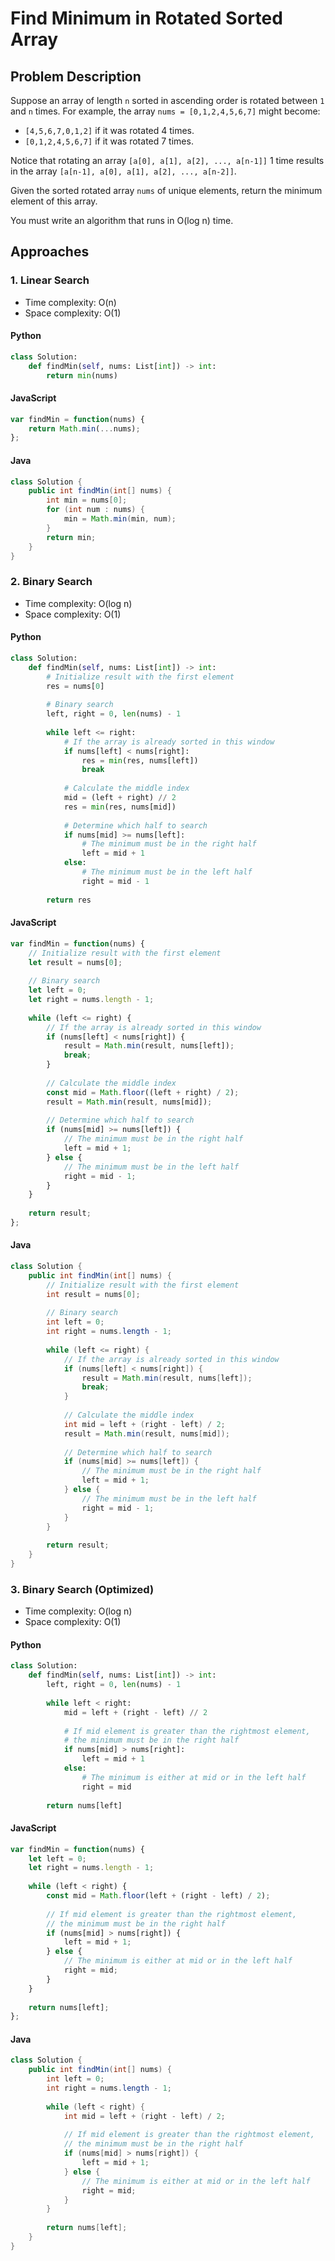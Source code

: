# Find Minimum in Rotated Sorted Array

## Problem Description
Suppose an array of length `n` sorted in ascending order is rotated between `1` and `n` times. For example, the array `nums = [0,1,2,4,5,6,7]` might become:
- `[4,5,6,7,0,1,2]` if it was rotated 4 times.
- `[0,1,2,4,5,6,7]` if it was rotated 7 times.

Notice that rotating an array `[a[0], a[1], a[2], ..., a[n-1]]` 1 time results in the array `[a[n-1], a[0], a[1], a[2], ..., a[n-2]]`.

Given the sorted rotated array `nums` of unique elements, return the minimum element of this array.

You must write an algorithm that runs in O(log n) time.

## Approaches

### 1. Linear Search
* Time complexity: O(n)
* Space complexity: O(1)

#### Python
```python
class Solution:
    def findMin(self, nums: List[int]) -> int:
        return min(nums)
```

#### JavaScript
```javascript
var findMin = function(nums) {
    return Math.min(...nums);
};
```

#### Java
```java
class Solution {
    public int findMin(int[] nums) {
        int min = nums[0];
        for (int num : nums) {
            min = Math.min(min, num);
        }
        return min;
    }
}
```

### 2. Binary Search
* Time complexity: O(log n)
* Space complexity: O(1)

#### Python
```python
class Solution:
    def findMin(self, nums: List[int]) -> int:
        # Initialize result with the first element
        res = nums[0]
        
        # Binary search
        left, right = 0, len(nums) - 1
        
        while left <= right:
            # If the array is already sorted in this window
            if nums[left] < nums[right]:
                res = min(res, nums[left])
                break
                
            # Calculate the middle index
            mid = (left + right) // 2
            res = min(res, nums[mid])
            
            # Determine which half to search
            if nums[mid] >= nums[left]:
                # The minimum must be in the right half
                left = mid + 1
            else:
                # The minimum must be in the left half
                right = mid - 1
                
        return res
```

#### JavaScript
```javascript
var findMin = function(nums) {
    // Initialize result with the first element
    let result = nums[0];
    
    // Binary search
    let left = 0;
    let right = nums.length - 1;
    
    while (left <= right) {
        // If the array is already sorted in this window
        if (nums[left] < nums[right]) {
            result = Math.min(result, nums[left]);
            break;
        }
        
        // Calculate the middle index
        const mid = Math.floor((left + right) / 2);
        result = Math.min(result, nums[mid]);
        
        // Determine which half to search
        if (nums[mid] >= nums[left]) {
            // The minimum must be in the right half
            left = mid + 1;
        } else {
            // The minimum must be in the left half
            right = mid - 1;
        }
    }
    
    return result;
};
```

#### Java
```java
class Solution {
    public int findMin(int[] nums) {
        // Initialize result with the first element
        int result = nums[0];
        
        // Binary search
        int left = 0;
        int right = nums.length - 1;
        
        while (left <= right) {
            // If the array is already sorted in this window
            if (nums[left] < nums[right]) {
                result = Math.min(result, nums[left]);
                break;
            }
            
            // Calculate the middle index
            int mid = left + (right - left) / 2;
            result = Math.min(result, nums[mid]);
            
            // Determine which half to search
            if (nums[mid] >= nums[left]) {
                // The minimum must be in the right half
                left = mid + 1;
            } else {
                // The minimum must be in the left half
                right = mid - 1;
            }
        }
        
        return result;
    }
}
```

### 3. Binary Search (Optimized)
* Time complexity: O(log n)
* Space complexity: O(1)

#### Python
```python
class Solution:
    def findMin(self, nums: List[int]) -> int:
        left, right = 0, len(nums) - 1
        
        while left < right:
            mid = left + (right - left) // 2
            
            # If mid element is greater than the rightmost element,
            # the minimum must be in the right half
            if nums[mid] > nums[right]:
                left = mid + 1
            else:
                # The minimum is either at mid or in the left half
                right = mid
                
        return nums[left]
```

#### JavaScript
```javascript
var findMin = function(nums) {
    let left = 0;
    let right = nums.length - 1;
    
    while (left < right) {
        const mid = Math.floor(left + (right - left) / 2);
        
        // If mid element is greater than the rightmost element,
        // the minimum must be in the right half
        if (nums[mid] > nums[right]) {
            left = mid + 1;
        } else {
            // The minimum is either at mid or in the left half
            right = mid;
        }
    }
    
    return nums[left];
};
```

#### Java
```java
class Solution {
    public int findMin(int[] nums) {
        int left = 0;
        int right = nums.length - 1;
        
        while (left < right) {
            int mid = left + (right - left) / 2;
            
            // If mid element is greater than the rightmost element,
            // the minimum must be in the right half
            if (nums[mid] > nums[right]) {
                left = mid + 1;
            } else {
                // The minimum is either at mid or in the left half
                right = mid;
            }
        }
        
        return nums[left];
    }
}
```